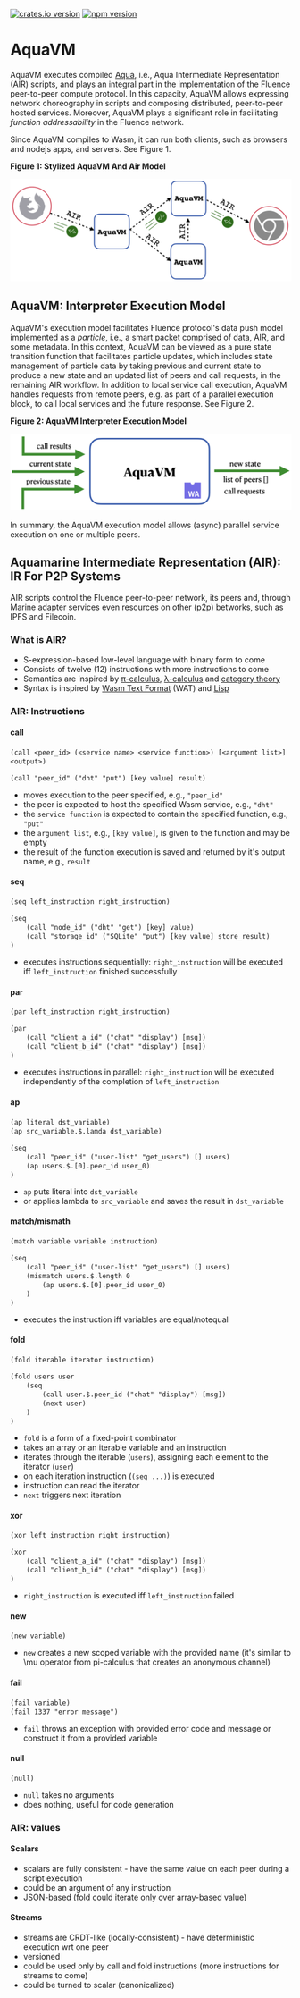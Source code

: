 [![crates.io version](https://img.shields.io/crates/v/air-interpreter-wasm?style=flat-square)](https://crates.io/crates/air-interpreter-wasm)
[![npm version](https://img.shields.io/npm/v/@fluencelabs/avm)](https://www.npmjs.com/package/@fluencelabs/avm)

# AquaVM

AquaVM executes compiled [Aqua](https://github.com/fluencelabs/aqua), i.e., Aqua Intermediate Representation (AIR) scripts, and plays an integral part in the implementation of the Fluence peer-to-peer compute protocol. In this capacity, AquaVM allows expressing network choreography in scripts and composing distributed, peer-to-peer hosted services. Moreover, AquaVM plays a significant role in facilitating *function addressability* in the Fluence network.

Since AquaVM compiles to Wasm, it can run both clients, such as browsers and nodejs apps, and servers. See Figure 1.

**Figure 1: Stylized AquaVM And Air Model**

<img alt="AquaVM & AIR model" src="images/aquavm_air_model.png" />

## AquaVM: Interpreter Execution Model

AquaVM's execution model facilitates Fluence protocol's data push model implemented as a *particle*, i.e., a smart packet comprised of data, AIR, and some metadata. In this context, AquaVM can be viewed as a pure state transition function that facilitates particle updates, which includes state management of particle data by taking previous and current state to produce a new state and an updated list of peers and call requests, in the remaining AIR workflow. In addition to local service call execution, AquaVM handles requests from remote peers, e.g. as part of a parallel execution block, to call local services and the future response. See Figure 2.

**Figure 2: AquaVM Interpreter Execution Model**

<img alt="interpreter execution model" src="images/interpreter_execution_model.png"/>

In summary, the AquaVM execution model allows (async) parallel service execution on one or multiple peers.

## Aquamarine Intermediate Representation (AIR): IR For P2P Systems

AIR scripts control the Fluence peer-to-peer network, its peers and, through Marine adapter services even resources on other (p2p) betworks, such as IPFS and Filecoin.

### What is AIR?

- S-expression-based low-level language with binary form to come
- Consists of twelve (12) instructions with more instructions to come
- Semantics are inspired by [π-calculus](https://en.wikipedia.org/wiki/%CE%A0-calculus), [λ-calculus](https://en.wikipedia.org/wiki/Lambda_calculus) and [category theory](https://en.wikipedia.org/wiki/Category_theory)
- Syntax is inspired by [Wasm Text Format](https://developer.mozilla.org/en-US/docs/WebAssembly/Understanding_the_text_format) (WAT) and [Lisp](https://en.wikipedia.org/wiki/Lisp_(programming_language))

### AIR: Instructions

#### call

```wasm
(call <peer_id> (<service name> <service function>) [<argument list>] <output>)
```

```wasm
(call "peer_id" ("dht" "put") [key value] result)
```

- moves execution to the peer specified, e.g., `"peer_id"`
- the peer is expected to host the specified Wasm service, e.g., `"dht"`
- the `service function` is expected to contain the specified function, e.g.,  `"put"`
- the `argument list`, e.g., `[key value]`, is given to the function and may be empty 
- the result of the function execution is saved and returned by it's output name, e.g., `result`

#### seq

```wasm
(seq left_instruction right_instruction)
```

```wasm
(seq
    (call "node_id" ("dht" "get") [key] value)
    (call "storage_id" ("SQLite" "put") [key value] store_result)
)
```

- executes instructions sequentially: `right_instruction` will be executed iff `left_instruction` finished successfully

#### par

```wasm
(par left_instruction right_instruction)
```

```wasm
(par
    (call "client_a_id" ("chat" "display") [msg])
    (call "client_b_id" ("chat" "display") [msg])
)
```

- executes instructions in parallel: `right_instruction` will be executed independently of the completion of `left_instruction`

#### ap

```wasm
(ap literal dst_variable)
(ap src_variable.$.lamda dst_variable)
```

```wasm
(seq
    (call "peer_id" ("user-list" "get_users") [] users)
    (ap users.$.[0].peer_id user_0)
)
```

- `ap` puts literal into `dst_variable`
- or applies lambda to `src_variable` and saves the result in `dst_variable`

#### match/mismath

```wasm
(match variable variable instruction)
```

```wasm
(seq
    (call "peer_id" ("user-list" "get_users") [] users)
    (mismatch users.$.length 0
        (ap users.$.[0].peer_id user_0)
    )
)
```

- executes the instruction iff variables are equal/notequal

#### fold

```wasm
(fold iterable iterator instruction)
```

```wasm
(fold users user
    (seq
        (call user.$.peer_id ("chat" "display") [msg])
        (next user)
    )
)
```

- `fold` is a form of a fixed-point combinator
- takes an array or an iterable variable and an instruction
- iterates through the iterable (`users`), assigning each element to the iterator (`user`) 
- on each iteration instruction (`(seq ...)`) is executed
- instruction can read the iterator
- `next` triggers next iteration

#### xor

```wasm
(xor left_instruction right_instruction)
```

```wasm
(xor
    (call "client_a_id" ("chat" "display") [msg])
    (call "client_b_id" ("chat" "display") [msg])
)
```

- `right_instruction` is executed iff `left_instruction` failed

#### new

```wasm
(new variable)
```

- `new` creates a new scoped variable with the provided name (it's similar to \mu operator from pi-calculus that creates an anonymous channel)

#### fail

```wasm
(fail variable)
(fail 1337 "error message")
```

- `fail` throws an exception with provided error code and message or construct it from a provided variable

#### null

```wasm
(null)
```

- `null` takes no arguments
- does nothing, useful for code generation

### AIR: values
#### Scalars

- scalars are fully consistent - have the same value on each peer during a script execution
- could be an argument of any instruction
- JSON-based (fold could iterate only over array-based value)

#### Streams

- streams are CRDT-like (locally-consistent) - have deterministic execution wrt one peer
- versioned
- could be used only by call and fold instructions (more instructions for streams to come)
- could be turned to scalar (canonicalized)
